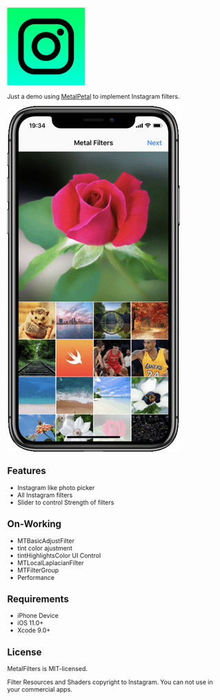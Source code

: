 ![App Logo](Assets/MetalFiltersAppLogo.png)

Just a demo using [MetalPetal](https://github.com/MetalPetal/MetalPetal) to implement Instagram filters.

![](Assets/preview.gif)

## Features

* Instagram like photo picker
* All Instagram filters
* Slider to control Strength of filters

## On-Working

* MTBasicAdjustFilter
* tint color ajustment
* tintHighlightsColor UI Control
* MTLocalLaplacianFilter
* MTFilterGroup
* Performance

## Requirements

* iPhone Device
* iOS 11.0+
* Xcode 9.0+

## License

MetalFilters is MIT-licensed. 

Filter Resources and Shaders copyright to Instagram. You can not use in your commercial apps.
